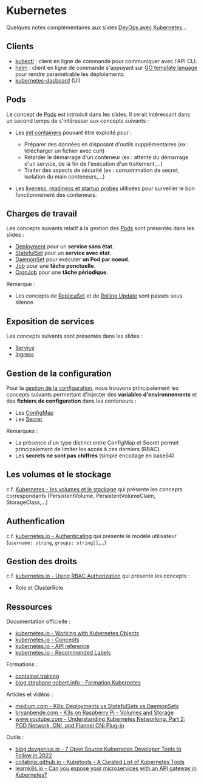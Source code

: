 
# Kubernetes

Quelques notes complémentaires aux slides [DevOps avec Kubernetes](https://mborne.github.io/cours-devops/kubernetes.html)...

## Clients

* [kubectl](https://github.com/mborne/toolbox/tree/master/kubectl#readme) : client en ligne de commande pour communiquer avec l'API CLI.
* [helm](helm.md) : client en ligne de commande s'appuyant sur [GO template langage](https://pkg.go.dev/text/template) pour rendre paramétrable les déploiements.
* [kubernetes-dasboard](https://github.com/kubernetes/dashboard#readme) (UI)

## Pods

Le concept de [Pods](https://kubernetes.io/docs/concepts/workloads/pods/) est introduit dans les slides. Il serait intéressant dans un second temps de s'intéresser aux concepts suivants :

* Les [init containers](https://kubernetes.io/docs/concepts/workloads/pods/init-containers/) pouvant être exploité pour :

  * Préparer des données en disposant d'outils supplémentaires (ex : télécharger un fichier avec curl)
  * Retarder le démarrage d'un conteneur (ex : attente du démarrage d'un service, de la fin de l'exécution d'un traitement,...)
  * Traiter des aspects de sécurité (ex : consommation de secret, isolation du main conteneurs,...)

* Les [liveness, readiness et startup probes](https://kubernetes.io/docs/concepts/configuration/liveness-readiness-startup-probes/) utilisées pour surveiller le bon fonctionnement des conteneurs.

## Charges de travail

Les concepts suivants relatif à la gestion des [Pods](https://kubernetes.io/docs/concepts/workloads/pods/) sont présentés dans les slides :

- [Deployment](https://kubernetes.io/docs/concepts/workloads/controllers/deployment/) pour un **service sans état**.
- [StatefulSet](https://kubernetes.io/docs/concepts/workloads/controllers/statefulset/) pour un **service avec état**.
- [DaemonSet](https://kubernetes.io/docs/concepts/workloads/controllers/daemonset/) pour exécuter **un Pod par noeud**.
- [Job](https://kubernetes.io/docs/concepts/workloads/controllers/job/) pour une **tâche ponctuelle**.
- [CronJob](https://kubernetes.io/docs/concepts/workloads/controllers/cron-jobs/) pour une **tâche périodique**.

Remarque :

* Les concepts de [ReplicaSet](https://kubernetes.io/fr/docs/concepts/workloads/controllers/replicaset/) et de [Rolling Update](https://kubernetes.io/docs/tutorials/kubernetes-basics/update/update-intro/) sont passés sous silence.


## Exposition de services

Les concepts suivants sont présentés dans les slides :

* [Service](https://kubernetes.io/fr/docs/concepts/services-networking/service/)
* [Ingress](https://kubernetes.io/fr/docs/concepts/services-networking/ingress/)

## Gestion de la configuration

Pour la [gestion de la configuration](https://kubernetes.io/docs/concepts/configuration/), nous trouvons principalement les concepts suivants permettant d'injecter des **variables d'environnements** et des **fichiers de configuration** dans les conteneurs :

* Les [ConfigMap](https://kubernetes.io/docs/concepts/configuration/configmap/)
* Les [Secret](https://kubernetes.io/docs/concepts/configuration/secret/)

Remarques :

* La présence d'un type distinct entre ConfigMap et Secret permet principalement de limiter les accès à ces derniers (RBAC).
* Les **secrets ne sont pas chiffrés** (simple encodage en base64)

## Les volumes et le stockage

c.f. [Kubernetes - les volumes et le stockage](./stockage.md) qui présente les concepts correspondants (PersistentVolume, PersistentVolumeClaim, StorageClass,...)


## Authenfication

c.f. [kubernetes.io - Authenticating](https://kubernetes.io/docs/reference/access-authn-authz/authentication/) qui présente le modèle utilisateur (`username: string`, `groups: string[]`,...)

## Gestion des droits

c.f. [kubernetes.io - Using RBAC Authorization](https://kubernetes.io/docs/reference/access-authn-authz/rbac/) qui présente les concepts :

- Role et ClusterRole




## Ressources

Documentation officielle :

* [kubernetes.io - Working with Kubernetes Objects](https://kubernetes.io/docs/concepts/overview/working-with-objects/)
* [kubernetes.io - Concepts](https://kubernetes.io/docs/concepts/)
* [kubernetes.io - API reference](https://kubernetes.io/docs/reference/generated/kubernetes-api/v1.24/#-strong-api-overview-strong-)
* [kubernetes.io - Recommended Labels](https://kubernetes.io/docs/concepts/overview/working-with-objects/common-labels/#labels)

Formations :

* [container.training](https://container.training/)
* [blog.stephane-robert.info - Formation Kubernetes](https://blog.stephane-robert.info/tags/kubernetes/)

Articles et vidéos :

* [medium.com - K8s: Deployments vs StatefulSets vs DaemonSets](https://medium.com/stakater/k8s-deployments-vs-statefulsets-vs-daemonsets-60582f0c62d4)
* [bryanbende.com - K3s on Raspberry Pi - Volumes and Storage](https://bryanbende.com/development/2021/05/15/k3s-raspberry-pi-volumes-storage#longhorn)
* [www.youtube.com - Understanding Kubernetes Networking. Part 2: POD Network, CNI, and Flannel CNI Plug-in](https://www.youtube.com/watch?v=U35C0EPSwoY)

Outils :

* [blog.devgenius.io - 7 Open Source Kubernetes Developer Tools to Follow in 2022](https://blog.devgenius.io/7-open-source-kubernetes-developer-tools-to-follow-in-2022-78a5e5dbd4e3)
* [collabnix.github.io - Kubetools - A Curated List of Kubernetes Tools](https://collabnix.github.io/kubetools/)
* [learnk8s.io - Can you expose your microservices with an API gateway in Kubernetes?](https://learnk8s.io/kubernetes-ingress-api-gateway)
